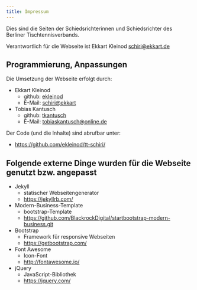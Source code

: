 ```yaml
---
title: Impressum
---
```


Dies sind die Seiten der Schiedsrichterinnen und Schiedsrichter des Berliner Tischtennisverbands.

Verantwortlich für die Webseite ist Ekkart Kleinod <schiri@ekkart.de>

## Programmierung, Anpassungen

Die Umsetzung der Webseite erfolgt durch:

- Ekkart Kleinod
	- github: [ekleinod](https://github.com/ekleinod)
	- E-Mail: <schiri@ekkart>
- Tobias Kantusch
	- github: [tkantusch](https://github.com/tkantusch)
	- E-Mail: <tobiaskantusch@online.de>

Der Code (und die Inhalte) sind abrufbar unter:

- <https://github.com/ekleinod/tt-schiri/>

## Folgende externe Dinge wurden für die Webseite genutzt bzw. angepasst

- Jekyll
	- statischer Webseitengenerator
	- <https://jekyllrb.com/>
- Modern-Business-Template
	- bootstrap-Template
	- <https://github.com/BlackrockDigital/startbootstrap-modern-business.git>
- Bootstrap
	- Framework für responsive Webseiten
	- <https://getbootstrap.com/>
- Font Awesome
	- Icon-Font
	- <http://fontawesome.io/>
- jQuery
	- JavaScript-Bibliothek
	- <https://jquery.com/>
